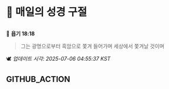# 🙏 매일의 성경 구절
##
<!-- START_BIBLE_VERSE -->
📖 **욥기 18:18**
> 그는 광명으로부터 흑암으로 쫓겨 들어가며 세상에서 쫓겨날 것이며

🕊️ _업데이트 시각: 2025-07-06 04:55:37 KST_
  <!-- END_BIBLE_VERSE -->
## GITHUB_ACTION
